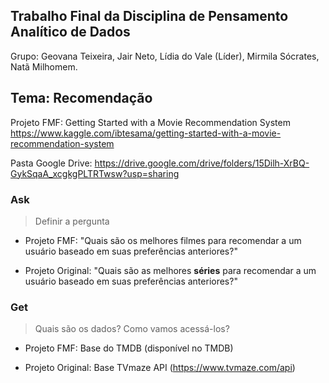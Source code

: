 ## Trabalho Final da Disciplina de Pensamento Analítico de Dados

Grupo: Geovana Teixeira, Jair Neto, Lídia do Vale (Líder), Mirmila Sócrates, Natã Milhomem.

## Tema: Recomendação
Projeto FMF:
Getting Started with a Movie Recommendation System
https://www.kaggle.com/ibtesama/getting-started-with-a-movie-recommendation-system

Pasta Google Drive:
https://drive.google.com/drive/folders/15Dilh-XrBQ-GykSqaA_xcgkgPLTRTwsw?usp=sharing


### Ask
> Definir a pergunta

- Projeto FMF: "Quais são os melhores filmes para recomendar a um usuário baseado em suas preferências anteriores?"

- Projeto Original: "Quais são as melhores **séries** para recomendar a um usuário baseado em suas preferências anteriores?"


### Get
> Quais são os dados? Como vamos acessá-los?

- Projeto FMF: Base do TMDB (disponível no TMDB)

- Projeto Original: Base TVmaze API (https://www.tvmaze.com/api)
